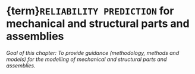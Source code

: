 # {term}`RELIABILITY PREDICTION` for mechanical and structural parts and assemblies

_Goal of this chapter: To provide guidance (methodology, methods and models) for the modelling of mechanical and structural parts and assemblies._
